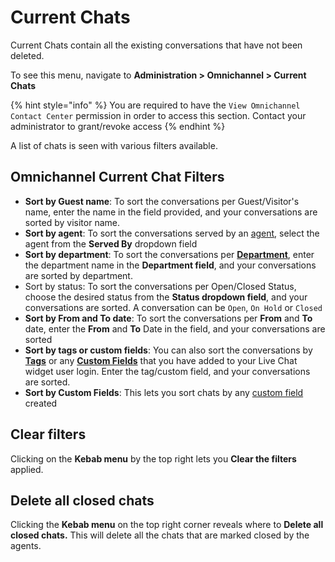 # Current Chats

Current Chats contain all the existing conversations that have not been deleted.

To see this menu, navigate to **Administration > Omnichannel > Current Chats**

{% hint style="info" %}
You are required to have the `View Omnichannel Contact Center` permission in order to access this section. Contact your administrator to grant/revoke access
{% endhint %}

A list of chats is seen with various filters available.

## Omnichannel Current Chat Filters

* **Sort by Guest name**: To sort the conversations per Guest/Visitor's name, enter the name in the field provided, and your conversations are sorted by visitor name.
* **Sort by agent**: To sort the conversations served by an [agent](agents.md), select the agent from the **Served By** dropdown field
* **Sort by department**: To sort the conversations per [**Department**](departments.md), enter the department name in the **Department field**, and your conversations are sorted by department.
* Sort by status: To sort the conversations per Open/Closed Status, choose the desired status from the **Status dropdown field**, and your conversations are sorted. A conversation can be `Open`, `On Hold` or `Closed`
* **Sort by From and To date**: To sort the conversations per **From** and **To** date, enter the **From** and **To** Date in the field, and your conversations are sorted
* **Sort by tags or custom fields**: You can also sort the conversations by [**Tags**](tags-managers-guide.md) or any [**Custom Fields**](custom-fields.md) that you have added to your Live Chat widget user login. Enter the tag/custom field, and your conversations are sorted.
* **Sort by Custom Fields**: This lets you sort chats by any [custom field](custom-fields.md) created

## Clear filters

Clicking on the **Kebab menu** by the top right lets you **Clear the filters** applied.

## Delete all closed chats

Clicking the **Kebab menu** on the top right corner reveals where to **Delete all closed chats.** This will delete all the chats that are marked closed by the agents.
